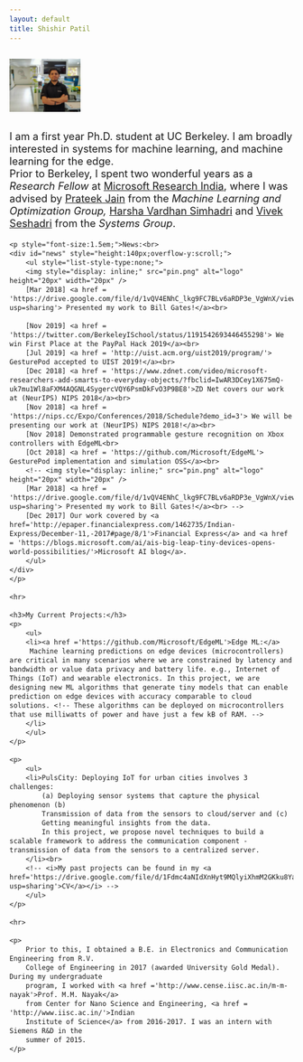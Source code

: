 ```yaml
---
layout: default
title: Shishir Patil
---
```


<!-- Shishir's Photo -->
<style type="text/css">
	.mobile{
		width : 25%;
		height: 25%;
		margin: 1em 0em;
	}
	@media only screen and (max-width: 600px) {
	  .mobile{
			width :50%;
			height:50%;
			margin: 1em 0em;
		}
	}
</style>
<div style="display: flex; justify-content: left;">
 	<img src="./img.jpg" alt="Image of Shishir in a playground" class="mobile" />
</div>


<div class="blurb">
	<!-- <h2>Hi there, I'm Shishir Patil!</h2> -->
	<p style="font-size:1.3em;">
        I am a first year Ph.D. student at UC Berkeley. I am broadly interested in systems for machine learning, and machine learning for the edge.<br>
        Prior to Berkeley, I spent two wonderful years as a <i>Research Fellow</i> at <a href ='https://www.microsoft.com/en-us/research/lab/microsoft-research-india/'>Microsoft Research India</a>, where I was advised by <a href='http://www.prateekjain.org/'>Prateek Jain</a> from the <em>Machine Learning and Optimization Group,</em> <a href='http://harsha-simhadri.org/'>Harsha Vardhan Simhadri</a> and <a href='https://www.microsoft.com/en-us/research/people/visesha/'>Vivek Seshadri</a> from the <em>Systems Group</em>.       
        <!-- <a href="/about">Read more about my life...</a> -->
    </p>

    <p style="font-size:1.5em;">News:<br>
    <div id="news" style="height:140px;overflow-y:scroll;">
        <ul style="list-style-type:none;">
        <img style="display: inline;" src="pin.png" alt="logo" height="20px" width="20px" /> 
        [Mar 2018] <a href = 'https://drive.google.com/file/d/1vQV4ENhC_lkg9FC7BLv6aRDP3e_VgWnX/view?usp=sharing'> Presented my work to Bill Gates!</a><br>
        
        [Nov 2019] <a href = 'https://twitter.com/BerkeleyISchool/status/1191542693446455298'> We win First Place at the PayPal Hack 2019</a><br>
        [Jul 2019] <a href = 'http://uist.acm.org/uist2019/program/'> GesturePod accepted to UIST 2019!</a><br>
        [Dec 2018] <a href = 'https://www.zdnet.com/video/microsoft-researchers-add-smarts-to-everyday-objects/?fbclid=IwAR3DCey1X675mQ-uk7mu1Wl8aFXM4AQGNL4SygercVQY6PsmDkFvO3P9BE8'>ZD Net covers our work at (NeurIPS) NIPS 2018</a><br>
        [Nov 2018] <a href = 'https://nips.cc/Expo/Conferences/2018/Schedule?demo_id=3'> We will be presenting our work at (NeurIPS) NIPS 2018!</a><br>
        [Nov 2018] Demonstrated programmable gesture recognition on Xbox controllers with EdgeML<br>
        [Oct 2018] <a href = 'https://github.com/Microsoft/EdgeML'> GesturePod implementation and simulation OSS</a><br>
        <!-- <img style="display: inline;" src="pin.png" alt="logo" height="20px" width="20px" />
        [Mar 2018] <a href = 'https://drive.google.com/file/d/1vQV4ENhC_lkg9FC7BLv6aRDP3e_VgWnX/view?usp=sharing'> Presented my work to Bill Gates!</a><br> -->
        [Dec 2017] Our work covered by <a href='http://epaper.financialexpress.com/1462735/Indian-Express/December-11,-2017#page/8/1'>Financial Express</a> and <a href = 'https://blogs.microsoft.com/ai/ais-big-leap-tiny-devices-opens-world-possibilities/'>Microsoft AI blog</a>. 
        </ul>
    </div>
    </p>

    <hr>

    <h3>My Current Projects:</h3>
    <p>
        <ul>
        <li><a href ='https://github.com/Microsoft/EdgeML'>Edge ML:</a>
         Machine learning predictions on edge devices (microcontrollers) are critical in many scenarios where we are constrained by latency and bandwidth or value data privacy and battery life. e.g., Internet of Things (IoT) and wearable electronics. In this project, we are designing new ML algorithms that generate tiny models that can enable prediction on edge devices with accuracy comparable to cloud solutions. <!-- These algorithms can be deployed on microcontrollers that use milliwatts of power and have just a few kB of RAM. -->
        </li>
        </ul>
    </p>

    <p>
        <ul>
        <li>PulsCity: Deploying IoT for urban cities involves 3 challenges:
            (a) Deploying sensor systems that capture the physical phenomenon (b)
            Transmission of data from the sensors to cloud/server and (c)
            Getting meaningful insights from the data.
            In this project, we propose novel techniques to build a scalable framework to address the communication component - transmission of data from the sensors to a centralized server.
        </li><br>
        <!-- <i>My past projects can be found in my <a href='https://drive.google.com/file/d/1Fdmc4aNIdXnHyt9MQlyiXhmM2GKku8Ya/view?usp=sharing'>CV</a></i> -->
        </ul> 
    </p>

    <hr>
    
    <p> 
        Prior to this, I obtained a B.E. in Electronics and Communication Engineering from R.V.
        College of Engineering in 2017 (awarded University Gold Medal). During my undergraduate 
        program, I worked with <a href ='http://www.cense.iisc.ac.in/m-m-nayak'>Prof. M.M. Nayak</a>
        from Center for Nano Science and Engineering, <a href = 'http://www.iisc.ac.in/'>Indian 
        Institute of Science</a> from 2016-2017. I was an intern with Siemens R&D in the
        summer of 2015.
    </p>

</div><!-- /.blurb -->






